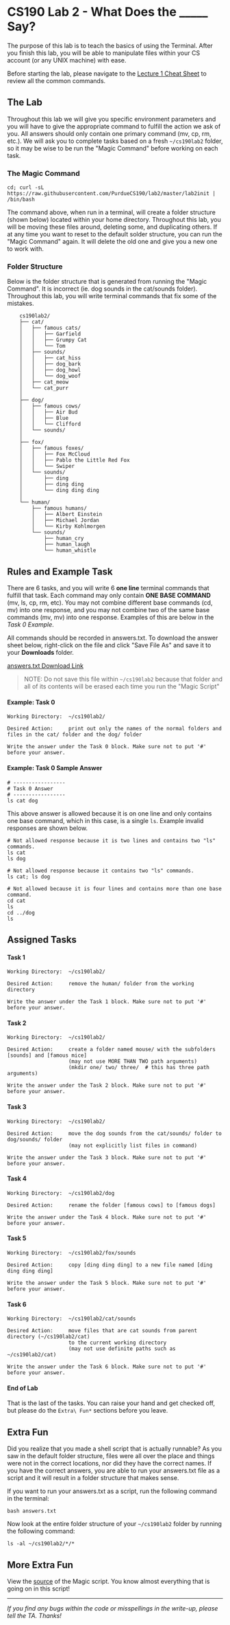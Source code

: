 # CS190 Lab 2 - What Does the _____ Say? #

The purpose of this lab is to teach the basics of using the Terminal. After you finish this lab, you will be able to manipulate files within your CS account (or any UNIX machine) with ease.

Before starting the lab, please navigate to the [Lecture 1 Cheat Sheet](https://github.com/purduecs190/syllabus/blob/master/lecture01-basic-terminal-commands.md) to review all the common commands.

## The Lab ##

Throughout this lab we will give you specific environment parameters and you will have to give the appropriate command to fulfill the action we ask of you. All answers should only contain one primary command (mv, cp, rm, etc.). We will ask you to complete tasks based on a fresh `~/cs190lab2` folder, so it may be wise to be run the "Magic Command" before working on each task.


### The Magic Command ###
    cd; curl -sL https://raw.githubusercontent.com/PurdueCS190/lab2/master/lab2init | /bin/bash

The command above, when run in a terminal, will create a folder structure (shown below) located within your home directory. Throughout this lab, you will be moving these files around, deleting some, and duplicating others. If at any time you want to reset to the default solder structure, you can run the "Magic Command" again. It will delete the old one and give you a new one to work with.


### Folder Structure ###
Below is the folder structure that is generated from running the "Magic Command". It is incorrect (ie. dog sounds in the cat/sounds folder). Throughout this lab, you will write terminal commands that fix some of the mistakes.

        cs190lab2/
        ├── cat/
        │   ├── famous cats/
        │   │   ├── Garfield
        │   │   ├── Grumpy Cat
        │   │   └── Tom
        │   ├── sounds/
        │   │   ├── cat_hiss
        │   │   ├── dog_bark
        │   │   ├── dog_howl
        │   │   └── dog_woof
        │   ├── cat_meow
        │   └── cat_purr
        │
        ├── dog/
        │   ├── famous cows/
        │   │   ├── Air Bud
        │   │   ├── Blue
        │   │   └── Clifford
        │   └── sounds/
        │
        ├── fox/
        │   ├── famous foxes/
        │   │   ├── Fox McCloud
        │   │   ├── Pablo the Little Red Fox
        │   │   └── Swiper
        │   └── sounds/
        │       ├── ding
        │       ├── ding ding
        │       └── ding ding ding
        │
        └── human/
            ├── famous humans/
            │   ├── Albert Einstein
            │   ├── Michael Jordan
            │   └── Kirby Kohlmorgen
            └── sounds/
                ├── human_cry
                ├── human_laugh
                └── human_whistle


## Rules and Example Task ##
There are 6 tasks, and you will write 6 **one line** terminal commands that fulfill that task. Each command may only contain **ONE BASE COMMAND** (mv, ls, cp, rm, etc). You may not combine different base commands (cd, mv) into one response, and you may not combine two of the same base commands (mv, mv) into one response. Examples of this are below in the *Task 0 Example*.

All commands should be recorded in answers.txt. To download the answer sheet below, right-click on the file and click "Save File As" and save it to your **Downloads** folder.

[answers.txt Download Link](https://raw.githubusercontent.com/PurdueCS190/lab2/master/answers.txt)

> NOTE: Do not save this file within `~/cs190lab2` because that folder and all of its contents will be erased each time you run the "Magic Script"


#### Example: Task 0 ####

    Working Directory:  ~/cs190lab2/

    Desired Action:     print out only the names of the normal folders and files in the cat/ folder and the dog/ folder

    Write the answer under the Task 0 block. Make sure not to put '#' before your answer.

#### Example: Task 0 Sample Answer ####
    # -----------------
    # Task 0 Answer
    # -----------------
    ls cat dog

This above answer is allowed because it is on one line and only contains one base command, which in this case, is a single `ls`. Example invalid responses are shown below.

    # Not allowed response because it is two lines and contains two "ls" commands.
    ls cat
    ls dog

    # Not allowed response because it contains two "ls" commands.
    ls cat; ls dog

    # Not allowed because it is four lines and contains more than one base command.
    cd cat
    ls
    cd ../dog
    ls


## Assigned Tasks ##

#### Task 1 ####

    Working Directory:  ~/cs190lab2/

    Desired Action:     remove the human/ folder from the working directory

    Write the answer under the Task 1 block. Make sure not to put '#' before your answer.

#### Task 2 ####

    Working Directory:  ~/cs190lab2/

    Desired Action:     create a folder named mouse/ with the subfolders [sounds] and [famous mice]  
                        (may not use MORE THAN TWO path arguments)
                        (mkdir one/ two/ three/  # this has three path arguments)

    Write the answer under the Task 2 block. Make sure not to put '#' before your answer.

#### Task 3 ####

    Working Directory:  ~/cs190lab2/

    Desired Action:     move the dog sounds from the cat/sounds/ folder to dog/sounds/ folder
                        (may not explicitly list files in command)

    Write the answer under the Task 3 block. Make sure not to put '#' before your answer.

#### Task 4 ####

    Working Directory:  ~/cs190lab2/dog

    Desired Action:     rename the folder [famous cows] to [famous dogs]

    Write the answer under the Task 4 block. Make sure not to put '#' before your answer.

#### Task 5 ####

    Working Directory:  ~/cs190lab2/fox/sounds

    Desired Action:     copy [ding ding ding] to a new file named [ding ding ding ding]

    Write the answer under the Task 5 block. Make sure not to put '#' before your answer.

#### Task 6 ####

    Working Directory:  ~/cs190lab2/cat/sounds

    Desired Action:     move files that are cat sounds from parent directory (~/cs190lab2/cat)
                        to the current working directory
                        (may not use definite paths such as ~/cs190lab2/cat)

    Write the answer under the Task 6 block. Make sure not to put '#' before your answer.


#### End of Lab ####
That is the last of the tasks. You can raise your hand and get checked off, but please do the `Extra\ Fun*` sections before you leave.


## Extra Fun ##
Did you realize that you made a shell script that is actually runnable? As you saw in the default folder structure, files were all over the place and things were not in the correct locations, nor did they have the correct names. If you have the correct answers, you are able to run your answers.txt file as a script and it will result in a folder structure that makes sense.

If you want to run your answers.txt as a script, run the following command in the terminal:

    bash answers.txt

Now look at the entire folder structure of your `~/cs190lab2` folder by running the following command:

    ls -al ~/cs190lab2/*/*


## More Extra Fun ##
View the [source](https://github.com/PurdueCS190/lab2/blob/master/lab2init) of the Magic script. You know almost everything that is going on in this script!
<br>

----

*If you find any bugs within the code or misspellings in the write-up, please tell the TA. Thanks!*
